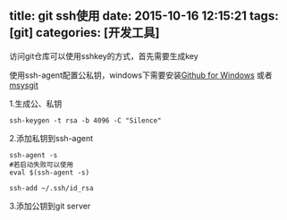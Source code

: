 title: git ssh使用
date: 2015-10-16 12:15:21
tags: [git]
categories: [开发工具]
---

访问git仓库可以使用sshkey的方式，首先需要生成key

使用ssh-agent配置公私钥，windows下需要安装[Github for Windows](https://desktop.github.com/) 或者 [msysgit](https://git-for-windows.github.io/)

1.生成公、私钥
```
ssh-keygen -t rsa -b 4096 -C "Silence"
```
2.添加私钥到ssh-agent

```
ssh-agent -s
#若启动失败可以使用
eval $(ssh-agent -s)

ssh-add ~/.ssh/id_rsa
```

3.添加公钥到git server
